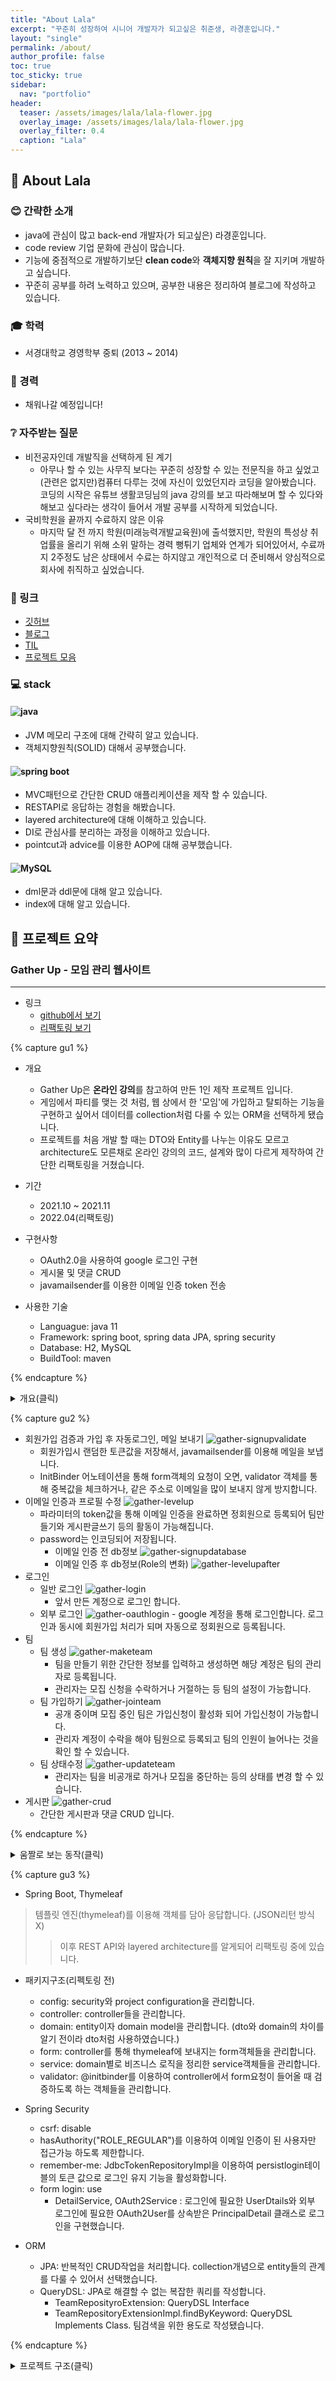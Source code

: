 ```yaml
---
title: "About Lala"
excerpt: "꾸준히 성장하여 시니어 개발자가 되고싶은 취준생, 라경훈입니다."
layout: "single"
permalink: /about/
author_profile: false
toc: true
toc_sticky: true
sidebar:
  nav: "portfolio"
header:
  teaser: /assets/images/lala/lala-flower.jpg
  overlay_image: /assets/images/lala/lala-flower.jpg
  overlay_filter: 0.4
  caption: "Lala"
---
```


## :hatching_chick: About Lala
### :blush: 간략한 소개
- java에 관심이 많고 back-end 개발자(가 되고싶은) 라경훈입니다.
- code review 기업 문화에 관심이 많습니다.
- 기능에 중점적으로 개발하기보단 **clean code**와 **객체지향 원칙**을 잘 지키며 개발하고 싶습니다.
- 꾸준히 공부를 하려 노력하고 있으며, 공부한 내용은 정리하여 블로그에 작성하고 있습니다.

### :mortar_board: 학력
- 서경대학교 경영학부 중퇴 (2013 ~ 2014)

###  :briefcase: 경력
- 채워나갈 예정입니다!

### :grey_question: 자주받는 질문
- 비전공자인데 개발직을 선택하게 된 계기
  - 아무나 할 수 있는 사무직 보다는 꾸준히 성장할 수 있는 전문직을 하고 싶었고 (관련은 없지만)컴퓨터 다루는 것에 자신이 있었던지라 코딩을 알아봤습니다. 코딩의 시작은 유튜브 생활코딩님의 java 강의를 보고 따라해보며 할 수 있다와 해보고 싶다라는 생각이 들어서 개발 공부를 시작하게 되었습니다.
- 국비학원을 끝까지 수료하지 않은 이유
  - 마지막 달 전 까지 학원(미래능력개발교육원)에 출석했지만, 학원의 특성상 취업률을 올리기 위해 소위 말하는 경력 뻥튀기 업체와 연계가 되어있어서, 수료까지 2주정도 남은 상태에서 수료는 하지않고 개인적으로 더 준비해서 양심적으로 회사에 취직하고 싶었습니다. 
     
### :link: 링크
- [깃허브](https://github.com/lala-ogu)
- [블로그](https://lala-ogu.github.io/)
- [TIL](https://github.com/lala-ogu/TIL)
- [프로젝트 모음](https://lala-ogu.github.io/portfolio)

### :computer: stack
#### <img src="https://img.shields.io/badge/JAVA-007396?style=for-the-badge&logo=java&logoColor=white" alt="java">
- JVM 메모리 구조에 대해 간략히 알고 있습니다.
- 객체지향원칙(SOLID) 대해서 공부했습니다.

#### <img src="https://img.shields.io/badge/SpringBoot-6DB33F?style=for-the-badge&logo=Spring&logoColor=white" alt="spring boot">
- MVC패턴으로 간단한 CRUD 애플리케이션을 제작 할 수 있습니다.
- RESTAPI로 응답하는 경험을 해봤습니다.
- layered architecture에 대해 이해하고 있습니다.
- DI로 관심사를 분리하는 과정을 이해하고 있습니다.
- pointcut과 advice를 이용한 AOP에 대해 공부했습니다.

#### <img src="https://img.shields.io/badge/mysql-4479A1?style=for-the-badge&logo=mysql&logoColor=white" alt="MySQL">
- dml문과 ddl문에 대해 알고 있습니다.
- index에 대해 알고 있습니다.

## :open_file_folder: 프로젝트 요약
### Gather Up - 모임 관리 웹사이트
---
- 링크
  - [github에서 보기](https://github.com/lala-ogu/gatherup)
  - [리팩토링 보기](https://lala-ogu.github.io/portfolio/refactoring-gatherup)

{% capture gu1 %}
- 개요
  - Gather Up은 **온라인 강의**를 참고하여 만든 1인 제작 프로젝트 입니다.  
  - 게임에서 파티를 맺는 것 처럼, 웹 상에서 한 '모임'에 가입하고 탈퇴하는 기능을 구현하고 싶어서 데이터를 collection처럼 다룰 수 있는 ORM을 선택하게 됐습니다. 
  - 프로젝트를 처음 개발 할 때는 DTO와 Entity를 나누는 이유도 모르고 architecture도 모른채로 온라인 강의의 코드, 설계와 많이 다르게 제작하여 간단한 리팩토링을 거쳤습니다.

- 기간
  - 2021.10 ~ 2021.11
  - 2022.04(리팩토링)

- 구현사항
  - OAuth2.0을 사용하여 google 로그인 구현
  - 게시물 및 댓글 CRUD
  - javamailsender를 이용한 이메일 인증 token 전송

- 사용한 기술
  - Languague: java 11
  - Framework: spring boot, spring data JPA, spring security
  - Database: H2, MySQL
  - BuildTool: maven

{% endcapture %}

<details>
  <summary>개요(클릭)</summary>
{{ gu1 | markdownify }}
</details>

{% capture gu2 %}
- 회원가입 검증과 가입 후 자동로그인, 메일 보내기
![gather-signupvalidate](https://user-images.githubusercontent.com/78904413/164649157-2bd03dea-7302-49cc-8eaa-71273922fae8.gif)
  - 회원가입시 랜덤한 토큰값을 저장해서, javamailsender를 이용해 메일을 보냅니다.
  - InitBinder 어노테이션을 통해 form객체의 요청이 오면, validator 객체를 통해 중복값을 체크하거나, 같은 주소로 이메일을 많이 보내지 않게 방지합니다.
- 이메일 인증과 프로필 수정
![gather-levelup](https://user-images.githubusercontent.com/78904413/164650170-99f55038-f970-4a2d-86a2-c0dc9ad02bfa.gif)
  - 파라미터의 token값을 통해 이메일 인증을 완료하면 정회원으로 등록되어 팀만들기와 게시판글쓰기 등의 활동이 가능해집니다.
  - password는 인코딩되어 저장됩니다.
    - 이메일 인증 전 db정보
    ![gather-signupdatabase](https://user-images.githubusercontent.com/78904413/164651634-cfbe5358-f6d0-4ff2-8813-fa1ce1454db4.jpg)
    - 이메일 인증 후 db정보(Role의 변화)
    ![gather-levelupafter](https://user-images.githubusercontent.com/78904413/164651690-4427f1c5-eec1-49e7-8be3-d041ff5bfbde.jpg)
- 로그인
  - 일반 로그인
  ![gather-login](https://user-images.githubusercontent.com/78904413/164650791-b71ff1c7-b5e2-467e-a849-7d8efa66ebb9.gif)
    - 앞서 만든 계정으로 로그인 합니다.
  - 외부 로그인
  ![gather-oauthlogin](https://user-images.githubusercontent.com/78904413/164650877-2e4b1061-faaf-4f47-9a94-17fc494e2f68.gif)  - google 계정을 통해 로그인합니다. 로그인과 동시에 회원가입 처리가 되며 자동으로 정회원으로 등록됩니다.
- 팀
  - 팀 생성
  ![gather-maketeam](https://user-images.githubusercontent.com/78904413/164650475-a32f52bf-9e95-4bab-bc15-85ccf3d4e53d.gif)
    - 팀을 만들기 위한 간단한 정보를 입력하고 생성하면 해당 계정은 팀의 관리자로 등록됩니다.
    - 관리자는 모집 신청을 수락하거나 거절하는 등 팀의 설정이 가능합니다.
  - 팀 가입하기
  ![gather-jointeam](https://user-images.githubusercontent.com/78904413/164651226-605ba71d-9d27-410c-af03-20a80adfae7c.gif)
    - 공개 중이며 모집 중인 팀은 가입신청이 활성화 되어 가입신청이 가능합니다.
    - 관리자 계정이 수락을 해야 팀원으로 등록되고 팀의 인원이 늘어나는 것을 확인 할 수 있습니다.
  - 팀 상태수정
  ![gather-updateteam](https://user-images.githubusercontent.com/78904413/164651897-c861dce9-7e00-4f06-8214-551628c391dd.gif)
    - 관리자는 팀을 비공개로 하거나 모집을 중단하는 등의 상태를 변경 할 수 있습니다.
- 게시판
![gather-crud](https://user-images.githubusercontent.com/78904413/164675115-8b3a054a-42e8-43e3-b668-1d9b2bc9e3fa.gif)
  - 간단한 게시판과 댓글 CRUD 입니다.

{% endcapture %}

<details>
  <summary>움짤로 보는 동작(클릭)</summary>
{{ gu2 | markdownify }}
</details>

{% capture gu3 %}

- Spring Boot, Thymeleaf
> 템플릿 엔진(thymeleaf)를 이용해 객체를 담아 응답합니다. (JSON리턴 방식 X)
>> 이후 REST API와 layered architecture를 알게되어 리팩토링 중에 있습니다.

- 패키지구조(리펙토링 전)
  - config: security와 project configuration을 관리합니다.
  - controller: controller들을 관리합니다.
  - domain: entity이자 domain model을 관리합니다. (dto와 domain의 차이를 알기 전이라 dto처럼 사용하였습니다.)
  - form: controller를 통해 thymeleaf에 보내지는 form객체들을 관리합니다.
  - service: domain별로 비즈니스 로직을 정리한 service객체들을 관리합니다.
  - validator: @initbinder를 이용하여 controller에서 form요청이 들어올 때 검증하도록 하는 객체들을 관리합니다.

- Spring Security
  - csrf: disable
  - hasAuthority("ROLE_REGULAR")를 이용하여 이메일 인증이 된 사용자만 접근가능 하도록 제한합니다.
  - remember-me: JdbcTokenRepositoryImpl을 이용하여 persistlogin테이블의 토큰 값으로 로그인 유지 기능을 활성화합니다.
  - form login: use
    - DetailService, OAuth2Service : 로그인에 필요한 UserDtails와 외부 로그인에 필요한 OAuth2User를 상속받은 PrincipalDetail 클래스로 로그인을 구현했습니다.

- ORM
  - JPA: 반복적인 CRUD작업을 처리합니다. collection개념으로 entity들의 관계를 다룰 수 있어서 선택했습니다.
  - QueryDSL: JPA로 해결할 수 없는 복잡한 쿼리를 작성합니다.
    - TeamReposityroExtension: QueryDSL Interface
    - TeamRepositoryExtensionImpl.findByKeyword: QueryDSL Implements Class. 팀검색을 위한 용도로 작성됐습니다.

{% endcapture %}

<details>
  <summary>프로젝트 구조(클릭)</summary>
{{ gu3 | markdownify }}
</details>
